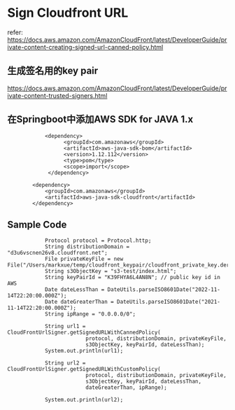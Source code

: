 
# Sign Cloudfront URL

refer: https://docs.aws.amazon.com/AmazonCloudFront/latest/DeveloperGuide/private-content-creating-signed-url-canned-policy.html


## 生成签名用的key pair
https://docs.aws.amazon.com/AmazonCloudFront/latest/DeveloperGuide/private-content-trusted-signers.html

## 在Springboot中添加AWS SDK for JAVA 1.x
```
			<dependency>
			      <groupId>com.amazonaws</groupId>
			      <artifactId>aws-java-sdk-bom</artifactId>
			      <version>1.12.112</version>
			      <type>pom</type>
			      <scope>import</scope>
	   		 </dependency>

		<dependency>
			<groupId>com.amazonaws</groupId>
			<artifactId>aws-java-sdk-cloudfront</artifactId>
		</dependency>	
```
## Sample Code
```
	        Protocol protocol = Protocol.http;
	        String distributionDomain = "d3u6vscnen26v8.cloudfront.net";
	        File privateKeyFile = new File("/Users/markxue/temp/cloudfront_keypair/cloudfront_private_key.der");
	        String s3ObjectKey = "s3-test/index.html";
	        String keyPairId = "K39FHYA6L4AN8N"; // public key id in AWS        
	        Date dateLessThan = DateUtils.parseISO8601Date("2022-11-14T22:20:00.000Z");
	        Date dateGreaterThan = DateUtils.parseISO8601Date("2021-11-14T22:20:00.000Z");
	        String ipRange = "0.0.0.0/0";
	
	        String url1 = CloudFrontUrlSigner.getSignedURLWithCannedPolicy(
	                     protocol, distributionDomain, privateKeyFile,
	                     s3ObjectKey, keyPairId, dateLessThan);
	        System.out.println(url1);
	        
	        String url2 = CloudFrontUrlSigner.getSignedURLWithCustomPolicy(
	                     protocol, distributionDomain, privateKeyFile,
	                     s3ObjectKey, keyPairId, dateLessThan,
	                     dateGreaterThan, ipRange);
	        
	        System.out.println(url2);
```